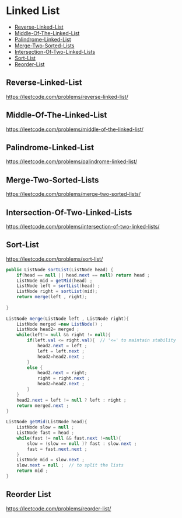 # Linked List
+ [Reverse-Linked-List](#reverse-linked-list)
+ [Middle-Of-The-Linked-List](#rmiddle-of-the-linked-list)
+ [Palindrome-Linked-List](#palindrome-linked-list)
+ [Merge-Two-Sorted-Lists](#merge-two-sorted-lists)
+ [Intersection-Of-Two-Linked-Lists](#intersection-of-two-linked-lists)
+ [Sort-List](#Sort-List)
+ [Reorder-List](#Reorder-List)

## Reverse-Linked-List
https://leetcode.com/problems/reverse-linked-list/
## Middle-Of-The-Linked-List
https://leetcode.com/problems/middle-of-the-linked-list/
## Palindrome-Linked-List
https://leetcode.com/problems/palindrome-linked-list/
## Merge-Two-Sorted-Lists
https://leetcode.com/problems/merge-two-sorted-lists/
## Intersection-Of-Two-Linked-Lists
https://leetcode.com/problems/intersection-of-two-linked-lists/
## Sort-List
https://leetcode.com/problems/sort-list/
```java
public ListNode sortList(ListNode head) {
    if(head == null || head.next == null) return head ; 
    ListNode mid = getMid(head) ; 
    ListNode left = sortList(head) ;
    ListNode right = sortList(mid);
    return merge(left , right); 
        
}
    
ListNode merge(ListNode left , ListNode right){
    ListNode merged =new ListNode() ; 
    ListNode head2= merged ; 
    while(left!= null && right != null){
        if(left.val <= right.val){  // '<=' to maintain stability
            head2.next = left ; 
            left = left.next ; 
            head2=head2.next ; 
        }
        else {
            head2.next = right; 
            right = right.next ; 
            head2=head2.next ;
        }
    }
    head2.next = left != null ? left : right ; 
    return merged.next ; 
}
   
ListNode getMid(ListNode head){
    ListNode slow = null ; 
    ListNode fast = head ; 
    while(fast != null && fast.next !=null){
        slow = (slow == null )? fast : slow.next ; 
        fast = fast.next.next ; 
    }
    ListNode mid = slow.next ; 
    slow.next = null ;  // to split the lists 
    return mid ; 
}
```
## Reorder List
https://leetcode.com/problems/reorder-list/
